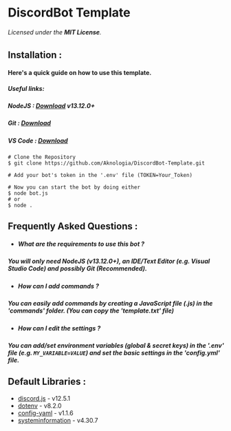 # DiscordBot Template 
###### Licensed under the **MIT License**.

Installation :
--------------
#### Here's a quick guide on how to use this template.
##### __Useful links:__
##### NodeJS : [Download](https://nodejs.org/en/download/) v13.12.0+
##### Git : [Download](https://git-scm.com/downloads)
##### VS Code : [Download](https://code.visualstudio.com/Download)
```
# Clone the Repository
$ git clone https://github.com/Aknologia/DiscordBot-Template.git

# Add your bot's token in the '.env' file (TOKEN=Your_Token)

# Now you can start the bot by doing either
$ node bot.js
# or
$ node .
```

Frequently Asked Questions :
---------------------
- ##### **What are the requirements to use this bot ?**
##### You will only need **NodeJS** (v13.12.0+), an **IDE/Text Editor** (e.g. Visual Studio Code) and possibly **Git** (Recommended).
- ##### **How can I add commands ?**
##### You can easily add commands by creating a JavaScript file (.js) in the 'commands' folder. (You can copy the 'template.txt' file)
- ##### **How can I edit the settings ?**
##### You can add/set environment variables (global & secret keys) in the '.env' file (e.g. `MY_VARIABLE=VALUE`) and set the basic settings in the 'config.yml' file.

Default Libraries :
-------------------
* [discord.js](https://www.npmjs.com/package/discord.js) - v12.5.1
* [dotenv](https://www.npmjs.com/package/dotenv) -  v8.2.0
* [config-yaml](https://www.npmjs.com/package/config-yaml) - v1.1.6
* [systeminformation](https://www.npmjs.com/package/systeminformation) - v4.30.7
